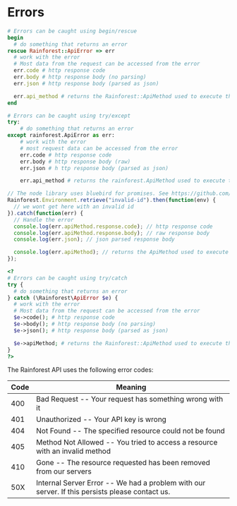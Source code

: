 # Errors

```ruby
# Errors can be caught using begin/rescue
begin
  # do something that returns an error
rescue Rainforest::ApiError => err
  # work with the error
  # Most data from the request can be accessed from the error
  err.code # http response code
  err.body # http response body (no parsing)
  err.json # http response body (parsed as json)

  err.api_method # returns the Rainforest::ApiMethod used to execute the API call.
end
```


```python
# Errors can be caught using try/except
try:
    # do something that returns an error
except rainforest.ApiError as err:
    # work with the error
    # most request data can be accessed from the error
    err.code # http response code
    err.body # http response body (raw)
    err.json # h ttp response body (parsed as json)

    err.api_method # returns the rainforest.ApiMethod used to execute the API call
```


```javascript
// The node library uses bluebird for promises. See https://github.com/petkaantonov/bluebird#error-handling for more info.
Rainforest.Environment.retrieve("invalid-id").then(function(env) {
  // we wont get here with an invalid id
}).catch(function(err) {
  // Handle the error
  console.log(err.apiMethod.response.code); // http response code
  console.log(err.apiMethod.response.body); // raw response body
  console.log(err.json); // json parsed response body

  console.log(err.apiMethod); // returns the ApiMethod used to execute the API call.
});
```

```php
<?
# Errors can be caught using try/catch
try {
  # do something that returns an error
} catch (\Rainforest\ApiError $e) {
  # work with the error
  # Most data from the request can be accessed from the error
  $e->code(); # http response code
  $e->body(); # http response body (no parsing)
  $e->json(); # http response body (parsed as json)

  $e->apiMethod; # returns the Rainforest::ApiMethod used to execute the API call.
}
?>
```
The Rainforest API uses the following error codes:

Code | Meaning
---- | -------
400 | Bad Request -- Your request has something wrong with it
401 | Unauthorized -- Your API key is wrong
404 | Not Found -- The specified resource could not be found
405 | Method Not Allowed -- You tried to access a resource with an invalid method
410 | Gone -- The resource requested has been removed from our servers
50X | Internal Server Error -- We had a problem with our server. If this persists please contact us.


